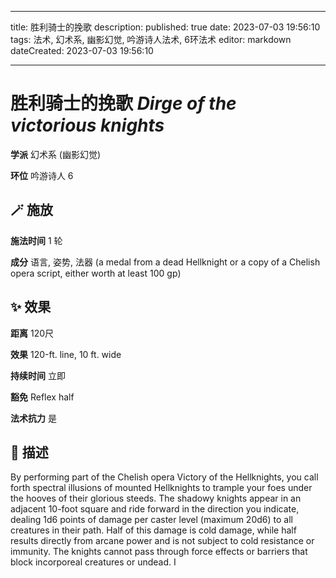 
---
title: 胜利骑士的挽歌
description: 
published: true
date: 2023-07-03 19:56:10
tags: 法术, 幻术系, 幽影幻觉, 吟游诗人法术, 6环法术
editor: markdown
dateCreated: 2023-07-03 19:56:10

---

# **胜利骑士的挽歌** *Dirge of the victorious knights*

**学派** 幻术系 (幽影幻觉) 

**环位** 吟游诗人 6

## 🪄 施放

**施法时间** 1 轮

**成分** 语言, 姿势, 法器 (a medal from a dead Hellknight or a copy of a Chelish opera script, either worth at least 100 gp)

## ✨ 效果  

**距离** 120尺 

**效果** 120-ft. line, 10 ft. wide 

**持续时间** 立即 

**豁免** Reflex half

**法术抗力** 是

## 📖 描述

By performing part of the Chelish opera Victory of the Hellknights, you call forth spectral illusions of mounted Hellknights to trample your foes under the hooves of their glorious steeds. The shadowy knights appear in an adjacent 10-foot square and ride forward in the direction you indicate, dealing 1d6 points of damage per caster level (maximum 20d6) to all creatures in their path. Half of this damage is cold damage, while half results directly from arcane power and is not subject to cold resistance or immunity. The knights cannot pass through force effects or barriers that block incorporeal creatures or undead. I
    